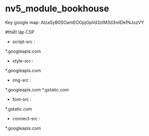 # nv5_module_bookhouse


Key google map: AIzaSyB0SOamEOOpjGpVd3zIM3d3mlDkfNJozVY

#thiết lập CSP

- script-src : 

*.googleapis.com

- style-src :

 *.googleapis.com

- img-src : 

*.googleapis.com
*.gstatic.com

- font-src : 

*.gstatic.com

- connect-src :

*.googleapis.com

